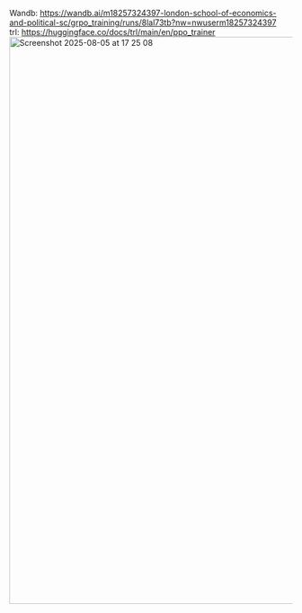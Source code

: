 Wandb: https://wandb.ai/m18257324397-london-school-of-economics-and-political-sc/grpo_training/runs/8lal73tb?nw=nwuserm18257324397 \
trl: https://huggingface.co/docs/trl/main/en/ppo_trainer 
<img width="1850" height="1008" alt="Screenshot 2025-08-05 at 17 25 08" src="https://github.com/user-attachments/assets/ebb0e98b-2a91-4645-a7d2-7ae7c54c7154" />

